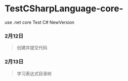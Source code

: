 # TestCSharpLanguage-core-
use .net core Test C# NewVersion
### 2月12日
> 创建并提交代码
### 2月13日
> 学习表达式目录树
